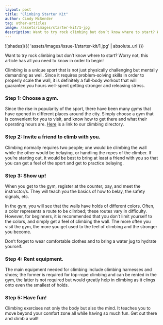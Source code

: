 ```yaml
---
layout: post
title: "Climbing Starter Kit"
author: Cindy McSender
tag: other-articles
image: /assets/images/starter-kit/1-jpg
description: Want to try rock climbing but don’t know where to start? Worry not, this article has all you need to know in order to begin!
---
```


![shades]({{ 'assets/images/issue-1/starter-kit/1.jpg' | absolute_url }})

Want to try rock climbing but don’t know where to start? Worry not, this article has all you need to know in order to begin!

Climbing is a unique sport that is not just physically challenging but mentally demanding as well. Since it requires problem-solving skills in order to properly scale the wall, it is definitely a full-body workout that will guarantee you hours well-spent getting stronger and releasing stress.

### Step 1: Choose a gym.
 
Since the rise in popularity of the sport, there have been many gyms that have opened in different places around the city. Simply choose a gym that is convenient for you to visit, and know how to get there and what their operating hours are. [Here](/directory) is a link to our climbing directory.

### Step 2: Invite a friend to climb with you.

Climbing normally requires two people; one would be climbing the wall while the other would be belaying, or handling the ropes of the climber. If you’re starting out, it would be best to bring at least a friend with you so that you can get a feel of the sport and get to practice belaying.

### Step 3: Show up!

When you get to the gym, register at the counter, pay, and meet the instructor/s. They will teach you the basics of how to belay, the safety signals, etc.

In the gym, you will see that the walls have holds of different colors. Often, a color represents a route to be climbed; these routes vary in difficulty. However, for beginners, it is recommended that you don’t limit yourself to the colors, and simply get a feel of climbing the wall. The more often you visit the gym, the more you get used to the feel of climbing and the stronger you become.

Don’t forget to wear comfortable clothes and to bring a water jug to hydrate yourself.

### Step 4: Rent equipment.

The main equipment needed for climbing include climbing harnesses and shoes; the former is required for top-rope climbing and can be rented in the gym, the latter is not required but would greatly help in climbing as it clings onto even the smallest of holds.

### Step 5: Have fun!

Climbing exercises not only the body but also the mind. It teaches you to move beyond your comfort zone all while having so much fun. Get out there and climb a wall!


